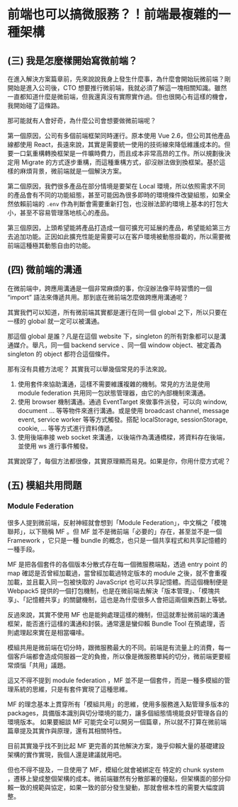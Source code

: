 # 前端也可以搞微服務？！前端最複雜的一種架構

## (三) 我是怎麼樣開始寫微前端？

在進入解決方案篇章前，先來說說我身上發生什麼事，為什麼會開始玩微前端？剛開始是進入公司後，CTO 想要推行微前端，我就必須了解這一塊相關知識。雖然一直都知道什麼是微前端，但我還真沒有實際實作過。但也很開心有這樣的機會，我開始碰了這條路。

那可能就有人會好奇，為什麼公司會想要做微前端呢？

第一個原因，公司有多個前端框架同時運行。原本使用 Vue 2.6，但公司其他產品線都使用 React，長遠來說，其實是需要統一使用的技術線來降低維護成本的。但要一口氣重構轉換框架是一件曠時費力，而且成本非常高昂的工作。所以規劃後決定用 Migrate 的方式逐步重構，而這種重構方式，卻沒辦法做到換框架。基於這樣的麻煩背景，微前端就是一個解決方案。

第二個原因，我們很多產品在部分情境是要架在 Local 環境，所以依照需求不同的產品會有不同的功能組態，甚至可能因為很多即時的環境條件改變組態，如果全然依賴前端的 `.env` 作為判斷會需要重新打包，也沒辦法節約環境上基本的打包大小，甚至不容易管理落地核心的產品。

第三個原因，上頭希望能將產品打造成一個可擴充可延展的產品，希望能給第三方去追加功能。正因如此擴充性能是需要可以在客戶環境被動態掛載的，所以需要微前端這種極其動態自由的功能。

## (四) 微前端的溝通

在微前端中，跨應用溝通是一個非常麻煩的事，你沒辦法像平時習慣的一個 “import” 語法來傳遞共用。那到底在微前端怎麼做跨應用溝通呢？

其實我們可以知道，所有微前端其實都是運行在同一個 global 之下，所以只要在一樣的 global 就一定可以被溝通。

那這個 global 是誰？凡是在這個 website 下，singleton 的所有對象都可以是溝通媒介。舉凡，同一個 backend service 、同一個 window object、被定義為 singleton 的 object 都符合這個條件。

那有沒有具體方法呢？
其實我可以舉幾個常見的手法來說。

1. 使用套件來協助溝通，這樣不需要維護複雜的機制。常見的方法是使用 module federation 共用同一包狀態管理器，由它的內部機制來溝通。
2. 使用 browser 機制溝通。通過 EventTarget 來做事件派發，可以向 window, document … 等等物件來進行溝通。或是使用 broadcast channel, message event, service worker 等等方式觸發。搭配 localStorage, sessionStorage, cookie, … 等等方式進行資料傳遞。
3. 使用後端串接 web socket 來溝通，以後端作為溝通橋樑，將資料存在後端，並使用 ws 進行事件觸發。

其實說穿了，每個方法都很像，其實原理顯而易見。如果是你，你用什麼方式呢？

## (五) 模組共用問題

### Module Federation

很多人提到微前端，反射神經就會想到「Module Federation」，中文稱之「模塊聯邦」，以下簡稱 MF 。但 MF 並不是微前端「必要的」存在，甚至並不是一個 Framework ，它只是一種 bundle 的概念，也只是一個共享程式和共享記憶體的一種手段。

MF 是把各個套件的各個版本分散式存在每一個微服務端點，透過 entry point 的 map 確認是否曾經加載過，當曾經加載過特定版本的 module 之後，就不會重複加載，並且載入同一包被快取的 JavaScript 也可以共享記憶體。而這個機制便是 Webpack5 提供的一個打包機制，也是在微前端去解決「版本管理」、「模塊共享」、「記憶體共享」的關鍵機制，這也是為什麼很多人會把這兩個東西劃上等號。

反過來說，其實不使用 MF 也是能夠處理這樣的機制，但這就牽扯微前端的溝通框架，能否進行這樣的溝通和封裝。通常還是蠻仰賴 Bundle Tool 在預處理，否則處理起來實在是相當囉嗦。

模組共用是微前端在切分時，跟微服務最大的不同。前端是有流量上的消費，每一個客戶端都會造成伺服器一定的負擔，所以像是微服務單純的切分，微前端更要經常煩惱「共用」議題。

這又不得不提到 module federation ，MF 並不是一個套件，而是一種多模組的管理系統的思維，只是有套件實現了這種思維。

MF 的理念基本上貫穿所有「模組共用」的思維，使用多服務進入點管理多版本的 packages，具備版本識別與切分環境的能力，讓多個組態情境能良好管理各自的環境版本。
如果要細談 MF 可能完全可以開另一個篇章，所以就不打算在微前端篇章提及其實作與原理，還有其相關特性。

目前其實幾乎找不到比起 MF 更完善的其他解決方案，幾乎仰賴大量的基礎建設架構的實作實現，我個人還是建議就用吧。

但也不得不提及，一旦使用了 MF，模組化就會被綁定在 特定的 chunk system ，遷移上變成整個架構的成本。微前端雖然有分散部署的優點，但架構面的部分仰賴一致的規範與協定，如果一致的部分發生變動，那就會根本性的需要大幅度調整。
